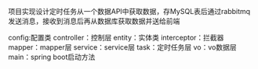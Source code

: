 项目实现设计定时任务从一个数据API中获取数据，存MySQL表后通过rabbitmq发送消息，接收到消息后再从数据库获取数据并送给前端


config:配置类
controller：控制层
entity：实体类
interceptor：拦截器
mapper：mapper层
service：service层
task：定时任务层
vo：vo数据层
main：spring boot启动方法
